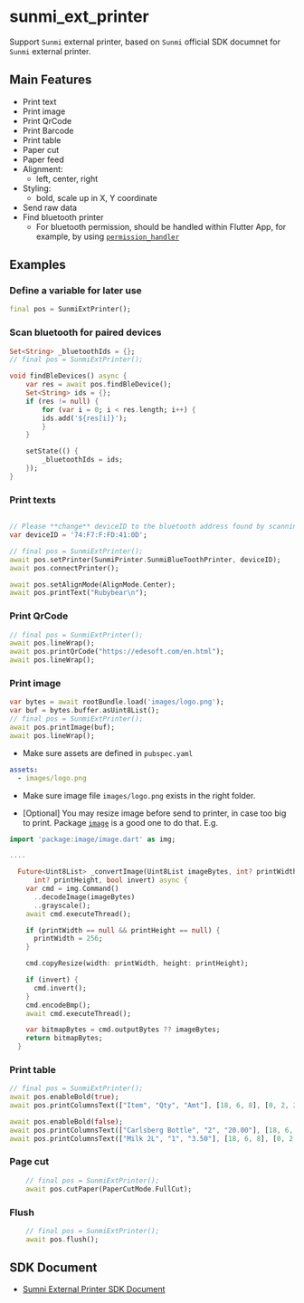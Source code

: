 # sunmi_ext_printer

Support `Sunmi` external printer, based on `Sunmi` official SDK documnet for `Sunmi` external printer.

## Main Features

- Print text
- Print image
- Print QrCode
- Print Barcode
- Print table
- Paper cut
- Paper feed
- Alignment:
  - left, center, right
- Styling:
  - bold, scale up in X, Y coordinate
- Send raw data
- Find bluetooth printer
  - For bluetooth permission, should be handled within Flutter App, for example, by using [`permission_handler`](https://pub.dev/packages/permission_handler)

## Examples

### Define a variable for later use

```dart
final pos = SunmiExtPrinter();
```

### Scan bluetooth for paired devices

```dart
Set<String> _bluetoothIds = {};
// final pos = SunmiExtPrinter();

void findBleDevices() async {
    var res = await pos.findBleDevice();
    Set<String> ids = {};
    if (res != null) {
        for (var i = 0; i < res.length; i++) {
        ids.add('${res[i]}');
        }
    }

    setState(() {
        _bluetoothIds = ids;
    });
}

```

### Print texts

```dart

// Please **change** deviceID to the bluetooth address found by scanning result
var deviceID = '74:F7:F:FD:41:0D';

// final pos = SunmiExtPrinter();
await pos.setPrinter(SunmiPrinter.SunmiBlueToothPrinter, deviceID);
await pos.connectPrinter();

await pos.setAlignMode(AlignMode.Center);
await pos.printText("Rubybear\n");

```

### Print QrCode

```dart
// final pos = SunmiExtPrinter();
await pos.lineWrap();
await pos.printQrCode("https://edesoft.com/en.html");
await pos.lineWrap();
```

### Print image

```dart
var bytes = await rootBundle.load('images/logo.png');
var buf = bytes.buffer.asUint8List();
// final pos = SunmiExtPrinter();
await pos.printImage(buf);
await pos.lineWrap();
```

- Make sure assets are defined in `pubspec.yaml`

```yaml
assets:
  - images/logo.png
```

- Make sure image file `images/logo.png` exists in the right folder.

- [Optional] You may resize image before send to printer, in case too big to print. Package [`image`](https://pub.dev/packages/image) is a good one to do that. E.g.

```dart
import 'package:image/image.dart' as img;

....

  Future<Uint8List> _convertImage(Uint8List imageBytes, int? printWidth,
      int? printHeight, bool invert) async {
    var cmd = img.Command()
      ..decodeImage(imageBytes)
      ..grayscale();
    await cmd.executeThread();

    if (printWidth == null && printHeight == null) {
      printWidth = 256;
    }

    cmd.copyResize(width: printWidth, height: printHeight);

    if (invert) {
      cmd.invert();
    }
    cmd.encodeBmp();
    await cmd.executeThread();

    var bitmapBytes = cmd.outputBytes ?? imageBytes;
    return bitmapBytes;
  }
```

### Print table

```dart
// final pos = SunmiExtPrinter();
await pos.enableBold(true);
await pos.printColumnsText(["Item", "Qty", "Amt"], [18, 6, 8], [0, 2, 2]);

await pos.enableBold(false);
await pos.printColumnsText(["Carlsberg Bottle", "2", "20.00"], [18, 6, 8], [0, 2, 2]);
await pos.printColumnsText(["Milk 2L", "1", "3.50"], [18, 6, 8], [0, 2, 2]);

```

### Page cut

```dart
    // final pos = SunmiExtPrinter();
    await pos.cutPaper(PaperCutMode.FullCut);
```

### Flush

```dart
    // final pos = SunmiExtPrinter();
    await pos.flush();
```

## SDK Document

- [Sumni External Printer SDK Document](https://file.cdn.sunmi.com/SUNMIDOCS/%E5%95%86%E7%B1%B3%E5%A4%96%E6%8E%A5%E6%89%93%E5%8D%B0%E6%9C%BA%E5%BC%80%E5%8F%91%E8%80%85%E6%96%87%E6%A1%A3-2112.pdf)
